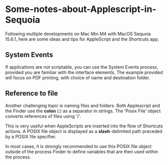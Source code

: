 # Some-notes-about-Applescript-in-Sequoia

Following multiple developments on Mac Min M4 with MacOS Sequoia 15.6.1, here are some ideas and tips for AppleScript and the Shortcuts app.
## System Events
If applications are not scriptable, you can use the System Events process, provided you are familiar with the interface elements. The example provided will focus on PDF printing, with choice of name and destination folder.
## Reference to file
Another challenging topic is naming files and folders. Both Applescript and the Finder use the **colon** (:) as a separator in strings. The 'Posix File' object converts references of files using '/'.

This is very useful when AppleScripts are inserted into the flow of Shortcuts actions.
A POSIX file object is displayed as a **slash**-delimited path preceded by a POSIX file specifier.

In most cases, it is strongly recommended to use this POSIX file object outside of the process Finder to define variables that are then used within the process.
